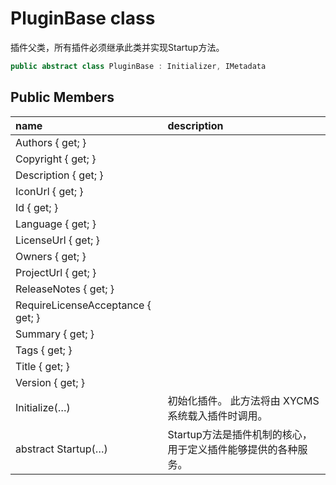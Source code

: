 # PluginBase class

插件父类，所有插件必须继承此类并实现Startup方法。

``` c#
public abstract class PluginBase : Initializer, IMetadata
```

## Public Members

| name | description |
| :----- | :----- |
|Authors { get; }	||
|Copyright { get; }	||
|Description { get; }	||
|IconUrl { get; }	||
|Id { get; }	||
|Language { get; }	||
|LicenseUrl { get; }	||
|Owners { get; }	||
|ProjectUrl { get; }	||
|ReleaseNotes { get; }	||
|RequireLicenseAcceptance { get; }	||
|Summary { get; }	||
|Tags { get; }	||
|Title { get; }	||
|Version { get; }	||
|Initialize(…)	|初始化插件。 此方法将由 XYCMS 系统载入插件时调用。|
|abstract Startup(…)	|Startup方法是插件机制的核心，用于定义插件能够提供的各种服务。|


